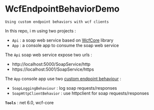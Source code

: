 # WcfEndpointBehaviorDemo
```
Using custom endpoint behaviors with wcf clients
```

In this repo, i m using two projects :
- `Api` : a soap web service based on [WcfCore](https://github.com/CoreWCF/CoreWCF) library
- `App` : a console app to consume the soap web service

The `Api` soap web service expose two urls :
- http://localhost:5000/SoapService/http
- https://localhost:5001/SoapService/https

The `App` console app use two [custom endpoint behaviour](https://justsimplycode.com/2018/09/08/logging-all-outgoing-soap-requests/) :
- `SoapLoggingBehaviour` : log soap requests/responses
- `SoapHttpClientBehavior` : use httpclient for soap requests/responses

**`Tools`** : net 6.0, wcf-core